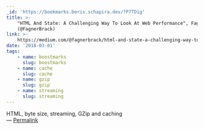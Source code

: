 ```yaml
---
_id: 'https://bookmarks.boris.schapira.dev/?P7TDig'
title: >-
    "HTML And State: A Challenging Way To Look At Web Performance", Fagner Brack
    (@FagnerBrack)
link: >-
    https://medium.com/@fagnerbrack/html-and-state-a-challenging-way-to-look-at-web-performance-e3084fcff70d
date: '2018-03-01'
tags:
    - name: boostmarks
      slug: boostmarks
    - name: cache
      slug: cache
    - name: gzip
      slug: gzip
    - name: streaming
      slug: streaming
---
```


HTML, byte size, streaming, GZip and caching <br>&#8212;
<a href="https://bookmarks.boris.schapira.dev/?P7TDig" title="Permalink">Permalink</a>
